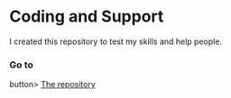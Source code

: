 # Coding and Support
<!DOCTYPE html>
<html>
<head>
I created this repository to test my skills and help people.
<h3>Go to</h3>button>
<a href="https://github.com/ArenPRO14/Test-Repository">The repository</a>
